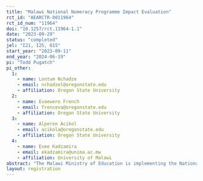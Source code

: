 ```yaml
---
title: "Malawi National Numeracy Programme Impact Evaluation"
rct_id: "AEARCTR-0011964"
rct_id_num: "11964"
doi: "10.1257/rct.11964-1.1"
date: "2023-09-29"
status: "completed"
jel: "I21, I25, O15"
start_year: "2023-09-11"
end_year: "2024-06-19"
pi: "Todd Pugatch"
pi_other:
  1:
    - name: Lontum Nchadze
    - email: nchadzel@oregonstate.edu
    - affiliation: Oregon State University
  2:
    - name: Evaewero French
    - email: frenceva@oregonstate.edu
    - affiliation: Oregon State University
  3:
    - name: Alperen Acikol
    - email: acikola@oregonstate.edu
    - affiliation: Oregon State University
  4:
    - name: Esme Kadzamira
    - email: ekadzamira@unima.ac.mw
    - affiliation: University of Malawi
abstract: "The Malawi Ministry of Education is implementing the National Numeracy Programme (NNP). The NNP aims to improve early grade mathematics outcomes. This study will assess the impact of the NNP during the 2023/24 school year. The evaluation will use a randomized controlled trial design with 150 primary schools. Schools will be randomly assigned to treatment and control groups within matched sets of schools. Treatment schools will implement the revised NNP materials and training. Student learning outcomes will be measured using the Early Grade Mathematics Assessment in grades S1-S4. The study will also evaluate impacts on instructional quality using classroom observations. The evaluation will provide rigorous evidence on the impact of the NNP model on foundational numeracy skills, to inform decisions about national scale-up."
layout: registration
---
```


